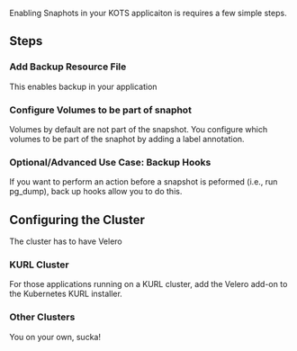 Enabling Snaphots in your KOTS applicaiton is requires a few simple steps.

## Steps

### Add Backup Resource File

This enables backup in your application

### Configure Volumes to be part of snaphot

Volumes by default are not part of the snapshot. You configure which volumes to be part of the snaphot by adding a label annotation.

### Optional/Advanced Use Case: Backup Hooks

If you want to perform an action before a snapshot is peformed (i.e., run pg_dump), back up hooks allow you to do this.

## Configuring the Cluster

The cluster has to have Velero

### KURL Cluster

For those applications running on a KURL cluster, add the Velero add-on to the Kubernetes KURL installer.

### Other Clusters

You on your own, sucka!

